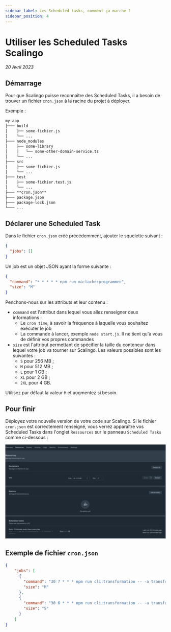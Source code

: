```yaml
---
sidebar_label: Les Scheduled tasks, comment ça marche ?
sidebar_position: 4
---
```


# Utiliser les Scheduled Tasks Scalingo

_20 Avril 2023_

## Démarrage

Pour que Scalingo puisse reconnaître des Scheduled Tasks, il a besoin de trouver un fichier `cron.json` à la racine du
projet à déployer.

Exemple :

```
my-app
├─── build
│    ├── some-fichier.js
│    └── ...
├─── node_modules
│    ├── some-library
│    │   └── some-other-domain-service.ts
│    └── ...
├─── src
│    ├── some-fichier.js
│    └── ...
├─── test
│    ├── some-fichier.test.js
│    └── ...
├─── **cron.json**
├─── package.json
├─── package-lock.json
└─── ...
```

## Déclarer une Scheduled Task

Dans le fichier `cron.json` créé précédemment, ajouter le squelette suivant :

```json
{
  "jobs": []
}
```

Un job est un objet JSON ayant la forme suivante :

```json
{
  "command": "* * * * * npm run ma:tache:programmee",
  "size": "M"
}
```

Penchons-nous sur les attributs et leur contenu :
* `command` est l'attribut dans lequel vous allez renseigner deux informations :
  * Le `cron time`, à savoir la fréquence à laquelle vous souhaitez exécuter le job
  * La commande à lancer, exemple `node start.js`. Il ne tient qu'à vous de définir vos propres commandes
* `size` est l'attribut permettant de spécifier la taille du conteneur dans lequel votre job va tourner sur Scalingo.
Les valeurs possibles sont les suivantes : 
  * `S` pour 256 MB ;
  * `M` pour 512 MB ;
  * `L` pour 1 GB ;
  * `XL` pour 2 GB ;
  * `2XL` pour 4 GB.

Utilisez par défaut la valeur `M` et augmentez si besoin.

## Pour finir

Déployez votre nouvelle version de votre code sur Scalingo. Si le fichier `cron.json` est correctement renseigné, vous
verrez apparaître vos Scheduled Tasks dans l'onglet `Ressources` sur le panneau `Scheduled Tasks` comme ci-dessous :

![img.png](../assets/scalingo-scheduled-task.png)

## Exemple de fichier `cron.json`

```json
{
    "jobs": [
      {
        "command": "30 7 * * * npm run cli:transformation -- -a transform -f jobteaser",
        "size": "M"
      }, 
      {
        "command": "30 6 * * * npm run cli:transformation -- -a transform -f stagefr",
        "size": "S"
      } 
    ]
}
```

